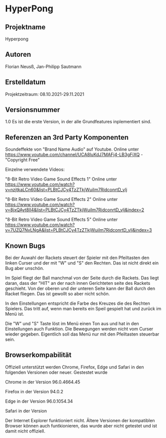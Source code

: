 # HyperPong
## Projektname
Hyperpong
## Autoren
Florian Neusß, Jan-Philipp Sautmann
## Erstelldatum
Projektzeitraum: 08.10.2021-29.11.2021
## Versionsnummer
1.0 Es ist die erste Version, in der alle Grundfeatures inplementiert sind.
## Referenzen an 3rd Party Komponenten
Soundeffekte von "Brand Name Audio" auf Youtube. Online unter https://www.youtube.com/channel/UCA8luKdJ7MAFj4-LB3gFjXQ - "Copyright Free"

Einzelne verwendete Videos:

"8-Bit Retro Video Game Sound Effects 1" Online unter https://www.youtube.com/watch?v=nzjtkaLCn60&list=PLBtCJCy4TzZTkjWuiIm7RidconrtD_ylj

"8-Bit Retro Video Game Sound Effects 2" Online unter https://www.youtube.com/watch?v=8jxQAyt8ll4&list=PLBtCJCy4TzZTkjWuiIm7RidconrtD_ylj&index=2

"8-Bit Retro Video Game Sound Effects 5" Online unter https://www.youtube.com/watch?v=7UZQ7NvLNgA&list=PLBtCJCy4TzZTkjWuiIm7RidconrtD_ylj&index=3

## Known Bugs
Bei der Auwahl der Rackets steuert der Spieler mit den Pfeiltasten den linken Curser und der mit "W" und "S" den Rechten. Das ist nicht direkt ein Bug aber unschön.

Im Spiel fliegt der Ball manchmal von der Seite durch die Rackets. Das liegt daran, dass der "HIT" an der nach innen Gerichteten seite des Rackets geschieht. Von der oberen und der unteren Seite kann der Ball durch den Racket fliegen. Das ist gewollt so aber nicht schön.

In den Einstellungen entspricht die Farbe des Kreuzes die des Rechten Spielers. Das tritt auf, wenn man bereits ein Speil gespielt hat und zurück im Menü ist. 

Die "W" und "S" Taste löst im Menü einen Ton aus und hat in den Einstellungen auch Funktion. Die Bewegungen werden nicht vom Curser wieder gegeben. Eigentlich soll das Menü nur mit den Pfeiltasten steuerbar sein.
## Browserkompabilität
Offiziell unterstützt werden Chrome, Firefox, Edge und Safari in den folgenden Versionen oder neuer.
Gestestet wurde 

Chrome in der Version 96.0.4664.45

Firefox in der Version 94.0.2

Edge in der Version 96.0.1054.34

Safari in der Version

Der Internet Explorer funktioniert nicht.
Ältere Versionen der kompatiblen Browser können auch funtkionieren, das wurde aber nicht getestet und ist damit nicht offiziell. 
